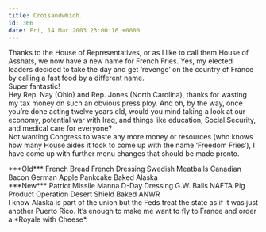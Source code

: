 ```yaml
---
title: Croisandwhich.
id: 366
date: Fri, 14 Mar 2003 23:00:16 +0000
---
```


Thanks to the House of Representatives, or as I like to call them House of Asshats, we now have a new name for French Fries. Yes, my elected leaders decided to take the day and get ‘revenge’ on the country of France by calling a fast food by a different name.  
 Super fantastic!  
 Hey Rep. Nay (Ohio) and Rep. Jones (North Carolina), thanks for wasting my tax money on such an obvious press ploy. And oh, by the way, once you’re done acting twelve years old, would you mind taking a look at our economy, potential war with Iraq, and things like education, Social Security, and medical care for everyone?  
 Not wanting Congress to waste any more money or resources (who knows how many House aides it took to come up with the name ‘Freedom Fries’), I have come up with further menu changes that should be made pronto.

<div class="box"><div class="l">***Old***  
French Bread  
French Dressing  
Swedish Meatballs  
Canadian Bacon  
German Apple Pankcake  
Baked Alaska</div><div class="r">***New***  
Patriot Missile Manna  
D-Day Dressing  
G.W. Balls  
<span class="caps">NAFTA</span> Pig Product  
Operation Desert Shield  
Baked <span class="caps">ANWR</span></div></div>I know Alaska is part of the union but the Feds treat the state as if it was just another Puerto Rico. It’s enough to make me want to fly to France and order a *Royale with Cheese*.


